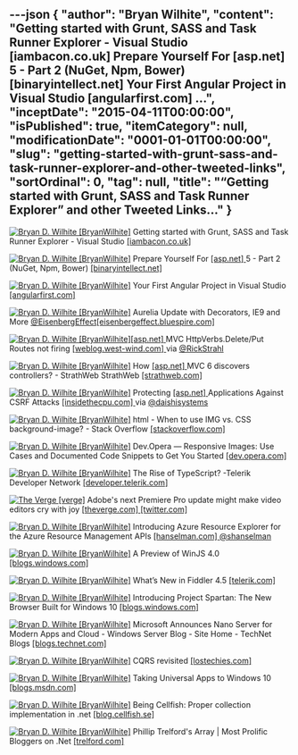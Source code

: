 ---json
{
  "author": "Bryan Wilhite",
  "content": "Getting started with Grunt, SASS and Task Runner Explorer - Visual Studio [iambacon.co.uk]        Prepare Yourself For [asp.net]  5 - Part 2 (NuGet, Npm, Bower) [binaryintellect.net]        Your First Angular Project in Visual Studio [angularfirst.com]  ...",
  "inceptDate": "2015-04-11T00:00:00",
  "isPublished": true,
  "itemCategory": null,
  "modificationDate": "0001-01-01T00:00:00",
  "slug": "getting-started-with-grunt-sass-and-task-runner-explorer-and-other-tweeted-links",
  "sortOrdinal": 0,
  "tag": null,
  "title": "“Getting started with Grunt, SASS and Task Runner Explorer” and other Tweeted Links…"
}
---

[<img alt="Bryan D. Wilhite [BryanWilhite]" src="https://songhay.blob.core.windows.net/shared-social-twitter/BryanWilhite.jpeg">](http://t.co/UNdqV0Z1zz "Bryan D. Wilhite [BryanWilhite]") Getting started with Grunt, SASS and Task Runner Explorer - Visual Studio [[iambacon.co.uk] ](http://www.iambacon.co.uk/blog/getting-started-with-grunt-sass-and-task-runner-explorer-visual-studio)

[<img alt="Bryan D. Wilhite [BryanWilhite]" src="https://songhay.blob.core.windows.net/shared-social-twitter/BryanWilhite.jpeg">](http://t.co/UNdqV0Z1zz "Bryan D. Wilhite [BryanWilhite]") Prepare Yourself For [[asp.net] ](http://www.asp.net/) 5 - Part 2 (NuGet, Npm, Bower) [[binaryintellect.net] ](http://www.binaryintellect.net/articles/3efa224b-f513-4a50-9e98-3a553b5c8ead.aspx)

[<img alt="Bryan D. Wilhite [BryanWilhite]" src="https://songhay.blob.core.windows.net/shared-social-twitter/BryanWilhite.jpeg">](http://t.co/UNdqV0Z1zz "Bryan D. Wilhite [BryanWilhite]") Your First Angular Project in Visual Studio [[angularfirst.com] ](http://angularfirst.com/your-first-angular-project-in-visual-studio/)

[<img alt="Bryan D. Wilhite [BryanWilhite]" src="https://songhay.blob.core.windows.net/shared-social-twitter/BryanWilhite.jpeg">](http://t.co/UNdqV0Z1zz "Bryan D. Wilhite [BryanWilhite]") Aurelia Update with Decorators, IE9 and More [@EisenbergEffect](http://twitter.com/EisenbergEffect)[[eisenbergeffect.bluespire.com] ](http://eisenbergeffect.bluespire.com/aurelia-update-with-decorators-ie9-and-more/)

[<img alt="Bryan D. Wilhite [BryanWilhite]" src="https://songhay.blob.core.windows.net/shared-social-twitter/BryanWilhite.jpeg">](http://t.co/UNdqV0Z1zz "Bryan D. Wilhite [BryanWilhite]")[[asp.net] ](http://www.asp.net/) MVC HttpVerbs.Delete/Put Routes not firing [[weblog.west-wind.com] ](http://weblog.west-wind.com/posts/2015/Apr/09/ASPNET-MVC-HttpVerbsDeletePut-Routes-not-firing) via [@RickStrahl](http://twitter.com/RickStrahl)

[<img alt="Bryan D. Wilhite [BryanWilhite]" src="https://songhay.blob.core.windows.net/shared-social-twitter/BryanWilhite.jpeg">](http://t.co/UNdqV0Z1zz "Bryan D. Wilhite [BryanWilhite]") How [[asp.net] ](http://www.asp.net/) MVC 6 discovers controllers? - StrathWeb StrathWeb [[strathweb.com] ](http://www.strathweb.com/2015/04/asp-net-mvc-6-discovers-controllers/#comments)

[<img alt="Bryan D. Wilhite [BryanWilhite]" src="https://songhay.blob.core.windows.net/shared-social-twitter/BryanWilhite.jpeg">](http://t.co/UNdqV0Z1zz "Bryan D. Wilhite [BryanWilhite]") Protecting [[asp.net] ](http://www.asp.net/) Applications Against CSRF Attacks [[insidethecpu.com] ](http://insidethecpu.com/2015/04/10/protecting-asp-net-applications-against-csrf-attacks/) via [@daishisystems](http://twitter.com/daishisystems)

[<img alt="Bryan D. Wilhite [BryanWilhite]" src="https://songhay.blob.core.windows.net/shared-social-twitter/BryanWilhite.jpeg">](http://t.co/UNdqV0Z1zz "Bryan D. Wilhite [BryanWilhite]") html - When to use IMG vs. CSS background-image? - Stack Overflow [[stackoverflow.com] ](http://stackoverflow.com/questions/492809/when-to-use-img-vs-css-background-image)

[<img alt="Bryan D. Wilhite [BryanWilhite]" src="https://songhay.blob.core.windows.net/shared-social-twitter/BryanWilhite.jpeg">](http://t.co/UNdqV0Z1zz "Bryan D. Wilhite [BryanWilhite]") Dev.Opera — Responsive Images: Use Cases and Documented Code Snippets to Get You Started [[dev.opera.com] ](https://dev.opera.com/articles/responsive-images/)

[<img alt="Bryan D. Wilhite [BryanWilhite]" src="https://songhay.blob.core.windows.net/shared-social-twitter/BryanWilhite.jpeg">](http://t.co/UNdqV0Z1zz "Bryan D. Wilhite [BryanWilhite]") The Rise of TypeScript? -Telerik Developer Network [[developer.telerik.com] ](http://developer.telerik.com/featured/the-rise-of-typescript/)

[<img alt="The Verge [verge]" src="https://songhay.blob.core.windows.net/shared-social-twitter/verge.png">](http://t.co/W2SFxJeVK8 "The Verge [verge]") Adobe's next Premiere Pro update might make video editors cry with joy [[theverge.com] ](http://www.theverge.com/2015/4/9/8371531/premiere-pro-lightroom-style-color-correction-grading-adobe?utm_campaign=theverge&utm_content=chorus&utm_medium=social&utm_source=twitter)[[twitter.com] ](https://twitter.com/verge/status/586015968264073217/photo/1)

[<img alt="Bryan D. Wilhite [BryanWilhite]" src="https://songhay.blob.core.windows.net/shared-social-twitter/BryanWilhite.jpeg">](http://t.co/UNdqV0Z1zz "Bryan D. Wilhite [BryanWilhite]") Introducing Azure Resource Explorer for the Azure Resource Management APIs [[hanselman.com] ](http://www.hanselman.com/blog/IntroducingAzureResourceExplorerForTheAzureResourceManagementAPIs.aspx)[@shanselman](http://twitter.com/shanselman)

[<img alt="Bryan D. Wilhite [BryanWilhite]" src="https://songhay.blob.core.windows.net/shared-social-twitter/BryanWilhite.jpeg">](http://t.co/UNdqV0Z1zz "Bryan D. Wilhite [BryanWilhite]") A Preview of WinJS 4.0 [[blogs.windows.com] ](http://blogs.windows.com/buildingapps/2015/03/27/a-preview-of-winjs-4-0/)

[<img alt="Bryan D. Wilhite [BryanWilhite]" src="https://songhay.blob.core.windows.net/shared-social-twitter/BryanWilhite.jpeg">](http://t.co/UNdqV0Z1zz "Bryan D. Wilhite [BryanWilhite]") What’s New in Fiddler 4.5 [[telerik.com] ](http://www.telerik.com/blogs/what-s-new-in-fiddler-4-5)

[<img alt="Bryan D. Wilhite [BryanWilhite]" src="https://songhay.blob.core.windows.net/shared-social-twitter/BryanWilhite.jpeg">](http://t.co/UNdqV0Z1zz "Bryan D. Wilhite [BryanWilhite]") Introducing Project Spartan: The New Browser Built for Windows 10 [[blogs.windows.com] ](http://blogs.windows.com/bloggingwindows/2015/03/30/introducing-project-spartan-the-new-browser-built-for-windows-10/)

[<img alt="Bryan D. Wilhite [BryanWilhite]" src="https://songhay.blob.core.windows.net/shared-social-twitter/BryanWilhite.jpeg">](http://t.co/UNdqV0Z1zz "Bryan D. Wilhite [BryanWilhite]") Microsoft Announces Nano Server for Modern Apps and Cloud - Windows Server Blog - Site Home - TechNet Blogs [[blogs.technet.com] ](http://blogs.technet.com/b/windowsserver/archive/2015/04/08/microsoft-announces-nano-server-for-modern-apps-and-cloud.aspx)

[<img alt="Bryan D. Wilhite [BryanWilhite]" src="https://songhay.blob.core.windows.net/shared-social-twitter/BryanWilhite.jpeg">](http://t.co/UNdqV0Z1zz "Bryan D. Wilhite [BryanWilhite]") CQRS revisited [[lostechies.com] ](https://lostechies.com/gabrielschenker/2015/04/07/cqrs-revisited/)

[<img alt="Bryan D. Wilhite [BryanWilhite]" src="https://songhay.blob.core.windows.net/shared-social-twitter/BryanWilhite.jpeg">](http://t.co/UNdqV0Z1zz "Bryan D. Wilhite [BryanWilhite]") Taking Universal Apps to Windows 10 [[blogs.msdn.com] ](http://blogs.msdn.com/b/microsoft_developer_switzerland_news/archive/2015/04/01/taking-universal-apps-to-windows-10-visual-studio-tools-for-windows-10-technical-preview.aspx)

[<img alt="Bryan D. Wilhite [BryanWilhite]" src="https://songhay.blob.core.windows.net/shared-social-twitter/BryanWilhite.jpeg">](http://t.co/UNdqV0Z1zz "Bryan D. Wilhite [BryanWilhite]") Being Cellfish: Proper collection implementation in .net [[blog.cellfish.se] ](http://blog.cellfish.se/2015/04/proper-collection-implementation-in-net.html?spref=tw)

[<img alt="Bryan D. Wilhite [BryanWilhite]" src="https://songhay.blob.core.windows.net/shared-social-twitter/BryanWilhite.jpeg">](http://t.co/UNdqV0Z1zz "Bryan D. Wilhite [BryanWilhite]") Phillip Trelford's Array | Most Prolific Bloggers on .Net [[trelford.com] ](http://www.trelford.com/blog/post/prolific.aspx)
